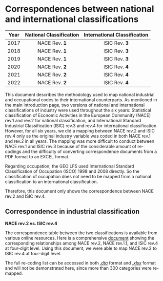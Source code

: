 # Correspondences between national and international classifications 

| **Year**	| **National Classification**	| **International Classification**	|
| :------:	| :-------:		        | :-------:	        	|
| 2017      |  NACE Rev. **1**        | ISIC Rev. **3**         | 
| 2018      |  NACE Rev. **1**        | ISIC Rev. **3**        |
| 2019      |  NACE Rev. **1**        | ISIC Rev. **3**         |
| 2020      |  NACE Rev. **2**        | ISIC Rev. **4**         |
| 2021      |  NACE Rev. **2**        | ISIC Rev. **4**         | 
| 2022      |  NACE Rev. **2**        | ISIC Rev. **4**         | 


This document describes the methodology used to map national industrial and occupational codes to their international counterparts. As mentioned in the main introduction page, two versions of national and international classifications of industry were used throughout the six years: Statistical classification of Economic Activities in the European Community (NACE) rev.1 and rev.2 for national classification, and International Standard Industrial Classification (ISIC) rev.3 and rev.4 for international classification. However, for all six years, we did a mapping between NACE rev.2 and ISIC rev.4 only as the original industry variable was coded in both NACE rev.1 and rev.2 in all years. The mapping was more difficult to conduct between NACE rev.1 and ISIC rev.3 because of the considerable amount of re-codings and the difficulty of converting correspondence documents from a PDF format to an EXCEL format.   

Regarding occupation, the GEO LFS used International Standard Classification of Occupation (ISCO) 1998 and 2008 directly. So the classification of occupation does not need to be mapped from a national classification to an international classification.  

Therefore, this document only shows the correspondence between NACE rev.2 and ISIC rev.4.  

## Correspondence in industrial classification

**NACE rev.2 vs. ISIC rev.4**

The correspondence table between the two classifications is available from various online resources. Here is a comprehensive [document](utilities/isic_isco/NACE_ISIC_correspondence.pdf) showing the corresponding relationships among NACE rev.2, NACE rev.1.1, and ISIC rev.4 at four-digit level. Using this document, we were able to map NACE rev.2 to ISIC rev.4 at four-digit level.

The full re-coding list can be accessed in both [*.dta*](utilities/isic_isco/nace2_isic4_crosswalk.dta) format and [*.xlsx*](utilities/isic_isco/NACE_ISIC_crosswalk.xlsx) format and will not be demonstrated here, since more than 300 categories were re-mapped.
